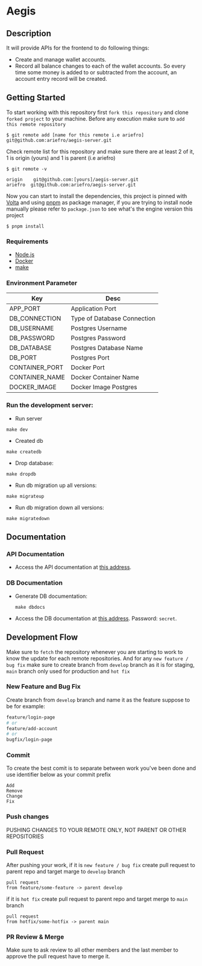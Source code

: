 # Aegis

## Description

It will provide APIs for the frontend to do following things:

- Create and manage wallet accounts.
- Record all balance changes to each of the wallet accounts. So every time some money is added to or subtracted from the account, an account entry record will be created.

## Getting Started

To start working with this repository first `fork this repository` and clone `forked project` to your machine. Before any execution make sure to `add this remote repository`

```
$ git remote add [name for this remote i.e ariefro] git@github.com:ariefro/aegis-server.git
```

Check remote list for this repository and make sure there are at least 2 of it, 1 is origin (yours) and 1 is parent (i.e ariefro)

```
$ git remote -v
```

```
origin    git@github.com:[yours]/aegis-server.git
ariefro  git@github.com:ariefro/aegis-server.git
```

Now you can start to install the dependencies, this project is pinned with [Volta](https://volta.sh/) and using [pnpm](https://pnpm.io/) as package manager, if you are trying to install node manually please refer to `package.json` to see what's the engine version this project

```
$ pnpm install
```

### Requirements

- [Node.js](https://nodejs.org/en/)
- [Docker](https://www.docker.com/products/docker-desktop/)
- [make](https://linuxhint.com/install-make-ubuntu/)

### Environment Parameter

| Key            | Desc                        |
| -------------- | --------------------------- |
| APP_PORT       | Application Port            |
| DB_CONNECTION  | Type of Database Connection |
| DB_USERNAME    | Postgres Username           |
| DB_PASSWORD    | Postgres Password           |
| DB_DATABASE    | Postgres Database Name      |
| DB_PORT        | Postgres Port               |
| CONTAINER_PORT | Docker Port                 |
| CONTAINER_NAME | Docker Container Name       |
| DOCKER_IMAGE   | Docker Image Postgres       |

### Run the development server:

- Run server

```
make dev
```

- Created db

```
make createdb
```

- Drop database:

```
make dropdb
```

- Run db migration up all versions:

```
make migrateup
```

- Run db migration down all versions:

```
make migratedown
```

## Documentation

### API Documentation

- Access the API documentation at [this address](https://documenter.getpostman.com/view/16991559/2s8YekREej).

### DB Documentation

- Generate DB documentation:

  ```
  make dbdocs
  ```

- Access the DB documentation at [this address](https://dbdocs.io/ariefromadhon/aegis). Password: `secret`.

## Development Flow

Make sure to `fetch` the repository whenever you are starting to work to know the update for each remote repositories. And for any `new feature / bug fix` make sure to create branch from `develop` branch as it is for staging, `main` branch only used for production and `hot fix`

### New Feature and Bug Fix

Create branch from `develop` branch and name it as the feature suppose to be for example:

```bash
feature/login-page
# or
feature/add-account
# or
bugfix/login-page
```

### Commit

To create the best comit is to separate between work you've been done and use identifier below as your commit prefix

```
Add
Remove
Change
Fix
```

### Push changes

PUSHING CHANGES TO YOUR REMOTE ONLY, NOT PARENT OR OTHER REPOSITORIES

### Pull Request

After pushing your work, if it is `new feature / bug fix` create pull request to parent repo and target marge to `develop` branch

```
pull request
from feature/some-feature -> parent develop
```

if it is `hot fix` create pull request to parent repo and target merge to `main` branch

```
pull request
from hotfix/some-hotfix -> parent main
```

### PR Review & Merge

Make sure to ask review to all other members and the last member to approve the pull request have to merge it.
